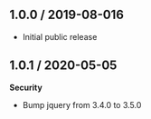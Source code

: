 ## 1.0.0 / 2019-08-016

- Initial public release

## 1.0.1 / 2020-05-05
**Security**
- Bump jquery from 3.4.0 to 3.5.0
